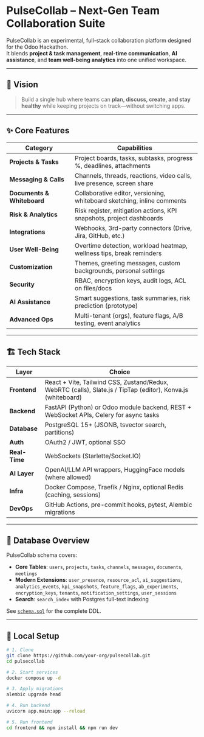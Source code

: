# PulseCollab – Next-Gen Team Collaboration Suite

PulseCollab is an experimental, full-stack collaboration platform designed for the Odoo Hackathon.  
It blends **project & task management**, **real-time communication**, **AI assistance**, and **team well-being analytics** into one unified workspace.

---

## 🚀 Vision
> Build a single hub where teams can **plan, discuss, create, and stay healthy** while keeping projects on track—without switching apps.

---

## ✨ Core Features

| Category            | Capabilities |
|----------------------|--------------|
| **Projects & Tasks** | Project boards, tasks, subtasks, progress %, deadlines, attachments |
| **Messaging & Calls**| Channels, threads, reactions, video calls, live presence, screen share |
| **Documents & Whiteboard** | Collaborative editor, versioning, whiteboard sketching, inline comments |
| **Risk & Analytics** | Risk register, mitigation actions, KPI snapshots, project dashboards |
| **Integrations**    | Webhooks, 3rd-party connectors (Drive, Jira, GitHub, etc.) |
| **User Well-Being** | Overtime detection, workload heatmap, wellness tips, break reminders |
| **Customization**   | Themes, greeting messages, custom backgrounds, personal settings |
| **Security**        | RBAC, encryption keys, audit logs, ACL on files/docs |
| **AI Assistance**   | Smart suggestions, task summaries, risk prediction (prototype) |
| **Advanced Ops**    | Multi-tenant (orgs), feature flags, A/B testing, event analytics |

---

## 🏗️ Tech Stack

| Layer        | Choice |
|--------------|--------|
| **Frontend** | React + Vite, Tailwind CSS, Zustand/Redux, WebRTC (calls), Slate.js / TipTap (editor), Konva.js (whiteboard) |
| **Backend**  | FastAPI (Python) or Odoo module backend, REST + WebSocket APIs, Celery for async tasks |
| **Database** | PostgreSQL 15+ (JSONB, tsvector search, partitions) |
| **Auth**     | OAuth2 / JWT, optional SSO |
| **Real-Time**| WebSockets (Starlette/Socket.IO) |
| **AI Layer** | OpenAI/LLM API wrappers, HuggingFace models (where allowed) |
| **Infra**    | Docker Compose, Traefik / Nginx, optional Redis (caching, sessions) |
| **DevOps**   | GitHub Actions, pre-commit hooks, pytest, Alembic migrations |

---

## 📂 Database Overview

PulseCollab schema covers:

- **Core Tables**: `users`, `projects`, `tasks`, `channels`, `messages`, `documents`, `meetings`
- **Modern Extensions**: `user_presence`, `resource_acl`, `ai_suggestions`, `analytics_events`, `kpi_snapshots`, `feature_flags`, `ab_experiments`, `encryption_keys`, `tenants`, `notification_settings`, `user_sessions`
- **Search**: `search_index` with Postgres full-text indexing

See [`schema.sql`](schema.sql) for the complete DDL.

---

## 🔧 Local Setup

```bash
# 1. Clone
git clone https://github.com/your-org/pulsecollab.git
cd pulsecollab

# 2. Start services
docker compose up -d

# 3. Apply migrations
alembic upgrade head

# 4. Run backend
uvicorn app.main:app --reload

# 5. Run frontend
cd frontend && npm install && npm run dev
